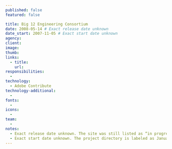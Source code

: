 ```yaml
---
published: false
featured: false

title: Big 12 Engineering Consortium
date: 2008-05-14 # Exact release date unknown
date_start: 2007-11-05 # Exact start date unknown
agency:
client:
image:
thumb:
links:
  - title:
    url:
responsibilities:
  -
technology:
  - Adobe Contribute
technology-additional:
  -
fonts:
  -
icons:
  -
team:
  -
notes:
  - Exact release date unknown. The site was still listed as “in progress” in a March 3, 2008 e-mail with an annual review. It was indicated in the review that the site would probably be launched in March. Another e-mail from May 14, 2008 discussed handing the content management off to the client.
  - Exact start date unknown. The project directory is labeled as January 2008, and the oldest files in the directory were last modified January 31. E-mails from November 5, 2007 show a mostly complete design.
---
```

